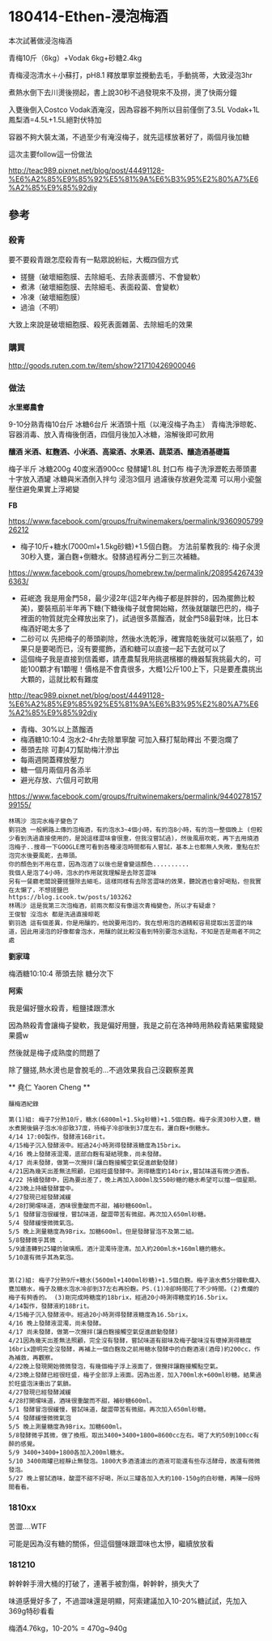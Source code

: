 # 180414-Ethen-浸泡梅酒

本次試著做浸泡梅酒

青梅10斤（6kg）+Vodak 6kg+砂糖2.4kg

青梅浸泡清水＋小蘇打，pH8.1 釋放單寧並攪動去毛，手動挑蒂，大致浸泡3hr

煮熱水倒下去川燙後撈起，書上說30秒不過發現來不及撈，燙了快兩分鐘

入甕後倒入Costco Vodak酒淹沒，因為容器不夠所以目前僅倒了3.5L Vodak+1L鳳梨酒=4.5L+1.5L絕對伏特加

容器不夠大裝太滿，不過至少有淹沒梅子，就先這樣放著好了，兩個月後加糖

這次主要follow這一份做法

http://teac989.pixnet.net/blog/post/44491128-%E6%A2%85%E9%85%92%E5%81%9A%E6%B3%95%E2%80%A7%E6%A2%85%E9%85%92diy

## 參考

### 殺青

要不要殺青跟怎麼殺青有一點眾說紛紜，大概四個方式

* 搓鹽（破壞細胞膜、去除細毛、去除表面髒污、不會變軟）
* 煮沸（破壞細胞膜、去除細毛、表面殺菌、會變軟）
* 冷凍（破壞細胞膜）
* 過油（不明）

大致上來說是破壞細胞膜、殺死表面雜菌、去除細毛的效果

### 購買
http://goods.ruten.com.tw/item/show?21710426900046

### 做法
**水里鄉農會**  

9-10分熟青梅10台斤 冰糖6台斤 米酒頭十瓶（以淹沒梅子為主）
青梅洗淨晾乾、容器消毒、放入青梅後倒酒，四個月後加入冰糖，溶解後即可飲用

**釀酒 米酒、紅麴酒、小米酒、高粱酒、水果酒、蔬菜酒、釀造酒基礎篇**  

梅子半斤 冰糖200g 40度米酒900cc 發酵罐1.8L 封口布
梅子洗淨瀝乾去蒂頭畫十字放入酒罐
冰糖與米酒倒入拌勻 浸泡3個月 過濾後存放避免混濁
可以用小瓷盤壓住避免果實上浮褐變

**FB**  

https://www.facebook.com/groups/fruitwinemakers/permalink/936090579926212  

* 梅子10斤+糖水(7000ml+1.5kg砂糖)+1.5個白麴。 方法前輩教我的: 梅子汆燙30秒入甕，灑白麴+倒糖水。發酵過程再分二到三次補糖。


https://www.facebook.com/groups/homebrew.tw/permalink/2089542674396363/ 
 
* 莊岷逸 我是用金門58，最少浸2年(這2年內梅子都是胖胖的，因為擺飾比較美)，要裝瓶前半年再下糖(下糖後梅子就會開始縮，然後就皺皺巴巴的，梅子裡面的物質就完全釋放出來了)，試過很多蒸餾酒，就金門58最對味，比日本梅酒好喝太多了
* 二砂可以 先把梅子的蒂頭剃除，然後水洗乾淨，確實陰乾後就可以裝瓶了，如果只是要喝而已，沒有要擺飾，酒和糖可以直接一起下去就可以了
* 這個梅子我是直接到信義鄉，請產農幫我用挑選檳榔的機器幫我挑最大的，可能100顆才有1顆喔！價格是不會貴很多，大概1公斤100上下，只是要產農挑出大顆的，這就比較有難度


http://teac989.pixnet.net/blog/post/44491128-%E6%A2%85%E9%85%92%E5%81%9A%E6%B3%95%E2%80%A7%E6%A2%85%E9%85%92diy  

* 青梅、30%以上蒸餾酒
* 梅酒糖10:10:4 泡水2-4hr去除單寧酸 可加入蘇打幫助釋出 不要泡爛了
* 蒂頭去除 可劃4刀幫助梅汁滲出
* 每兩週開蓋釋放壓力
* 糖一個月兩個月各添半
* 避光存放、六個月可飲用


https://www.facebook.com/groups/fruitwinemakers/permalink/944027815799155/

```
林瑪沙 泡完水梅子變色了
劉羽逸 一般網路上傳的泡梅酒，有的泡水3~4個小時，有的泡8小時，有的泡一整個晚上 (但較少看到洗過直接使用的，是說這樣澀味會很重，但我沒嘗試過)，然後風扇吹乾，再下去用燒酒泡梅子..搜尋一下GOOGLE應可看到各種浸泡時間都有人嘗試，基本上也都無人失敗，重點在於泡完水後要風乾，去蒂頭。
你的顏色到不用在意，因為泡酒了以後也是會變這顏色..........
我個人是泡了4小時，泡水的作用就我理解是去除苦澀味
另有一餐廳老闆說要搓鹽除去細毛，這樣同樣有去除苦澀味的效果，聽說酒也會好喝點，但我實在太懶了，不想搓鹽巴
https://blog.icook.tw/posts/103262
林瑪沙 這是我第三次泡梅酒，前兩次都沒有像這次青梅變色，所以才有疑慮？
王俊智 沒泡水 都是洗過直接晾乾
劉羽逸 這有個差異，你是用釀的，他說要用泡的，我在想用泡的酒精較容易提取出苦澀的味道，因此用浸泡的好像都會泡水，用釀的就比較沒看到特別要泡水這點，不知是否是兩者不同之處
```

**劉家瑋**  

梅酒糖10:10:4 蒂頭去除 糖分次下

**阿索**  

我是偏好鹽水殺青，粗鹽揉跟漂水

因為熱殺青會讓梅子變軟，我是偏好用鹽，我是之前在洛神時用熱殺青結果蜜餞變果醬w

然後就是梅子成熟度的問題了

除了鹽搓,熱水燙也是會脫毛的...不過效果我自己沒觀察差異

** 堯仁 Yaoren Cheng **

```
釀梅酒紀錄

第(1)組: 梅子7分熟10斤，糖水(6800ml+1.5kg砂糖)+1.5個白麴。梅子汆燙30秒入甕，糖水煮開後鍋子泡水冷卻致37度，待梅子冷卻後到37度左右，灑白麴+倒糖水。
4/14 17:00製作，發酵液16Brit。
4/15梅子沉入發酵液中。經過24小時測得發酵液糖度為15brix。
4/16 晚上發酵液混濁，底部白麴有凝結現象，尚未發酵。
4/17 尚未發酵，做第一次攪拌(讓白麴接觸空氣促進啟動發酵)
4/21因為幾天出差無法照顧，已經旺盛發酵中。測得糖度約14brix,嘗試味道有微少酒香。
4/22 持續發酵中，因為要出差了，晚上再加入800ml及550砂糖的糖水希望可以擋一個星期。
4/23晚上持續發酵當中。
4/27發現已經發酵減緩
4/28打開嚐味道，酒味很重酸而不甜，補砂糖600ml。
5/1 發酵冒泡很緩慢，嘗試味道，酸澀帶苦有微甜。再次加入650ml砂糖。
5/4 發酵緩慢微微氣泡。
5/5 晚上測量糖度為9Brix。加糖600ml。但是發酵冒泡不及第二組。
5/8發酵微乎其微 .
5/9濾渣轉到25罐的玻璃瓶，酒汁混濁待澄清。加入約200ml水+160ml糖的糖水。
5/10還有微乎其為氣泡。


第(2)組: 梅子7分熟9斤+糖水(5600ml+1400ml砂糖)+1.5個白麴。梅子滾水煮5分鐘軟爛入甕加糖水，梅子及糖水泡水冷卻到37左右再扮麴。PS.(1)冷卻時間花了不少時間。(2)煮爛的梅子有夠香的。 (3)剛完成時糖度約18brix，經過20小時測得糖度約16.5brix。
4/14製作，發酵液約18Brit。
4/15梅子沉入發酵液中。經過20小時測得發酵液糖度為16.5brix。
4/16 晚上發酵液混濁，尚未發酵。
4/17 尚未發酵，做第一次攪拌(讓白麴接觸空氣促進啟動發酵)
4/21因為幾天出差無法照顧，完全沒有發酵，嘗試味道有甜味及梅子酸味沒有壞掉測得糖度16brix證明完全沒發酵，再補上一個白麴及之前用糖水發酵中的白麴酒液(酒母)約200cc，作為補救，再觀察。
4/22晚上發現開始微微發泡，有幾個梅子浮上液面了，做攪拌讓麴接觸點空氣。
4/23晚上發酵已經很旺盛，梅子全部浮上液面。因為出差，加入700ml水+600ml砂糖。結果過於旺盛泡沫衝出了氣鎖。
4/27發現已經發酵減緩
4/28打開嚐味道，酒味很重酸而不甜，補砂糖600ml。
5/1 發酵冒泡很緩慢，嘗試味道，酸澀帶苦有微甜。再次加入650ml砂糖。
5/4 發酵緩慢微微氣泡
5/5 晚上測量糖度為9Brix。加糖600ml。
5/8發酵微乎其微，做了換瓶，取出3400+3400+1800=8600cc左右。喝了大約50到100cc有醉的感覺。
5/9 3400+3400+1800各加入200ml糖水。
5/10 3400兩罐已經靜止無發泡。1800大多酒渣濾出的酒液可能還有些存活酵母，故還有微微發泡。
5/27 晚上嘗試酒味，酸澀不甜不好喝，所以三罐各加入大約100-150g的白砂糖，再陳一段時間看看。
```


### 1810xx

苦澀....WTF

可能是因為沒有糖的關係，但這個鹽味跟澀味也太慘，繼續放放看

### 181210

幹幹幹手滑大桶的打破了，連著手被割傷，幹幹幹，損失大了

味道感覺好多了，不過澀味還是明顯，阿索建議加入10-20%糖試試，先加入369g特砂看看

梅酒4.76kg，10-20% = 470g~940g